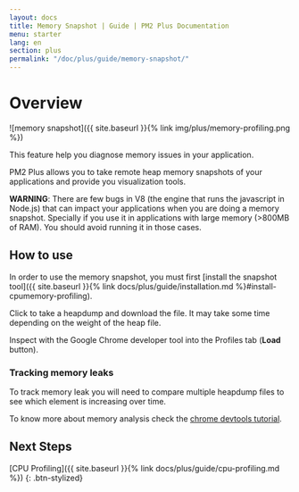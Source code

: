 ```yaml
---
layout: docs
title: Memory Snapshot | Guide | PM2 Plus Documentation
menu: starter
lang: en
section: plus
permalink: "/doc/plus/guide/memory-snapshot/"
---
```


# Overview

![memory snapshot]({{ site.baseurl }}{% link img/plus/memory-profiling.png %})

This feature help you diagnose memory issues in your application.

PM2 Plus allows you to take remote heap memory snapshots of your applications and provide you visualization tools.

**WARNING**: There are few bugs in V8 (the engine that runs the javascript in Node.js) that can impact your applications when you are doing a memory snapshot. Specially if you use it in applications with large memory (>800MB of RAM). You should avoid running it in those cases.

## How to use

In order to use the memory snapshot, you must first [install the snapshot tool]({{ site.baseurl }}{% link docs/plus/guide/installation.md %}#install-cpumemory-profiling).

Click to take a heapdump and download the file. It may take some time depending on the weight of the heap file.

Inspect with the Google Chrome developer tool into the Profiles tab (**Load** button).

### Tracking memory leaks

To track memory leak you will need to compare multiple heapdump files to see which element is increasing over time.

To know more about memory analysis check the [chrome devtools tutorial](https://developer.chrome.com/devtools/docs/heap-profiling).

## Next Steps

[CPU Profiling]({{ site.baseurl }}{% link docs/plus/guide/cpu-profiling.md %})
{: .btn-stylized}
